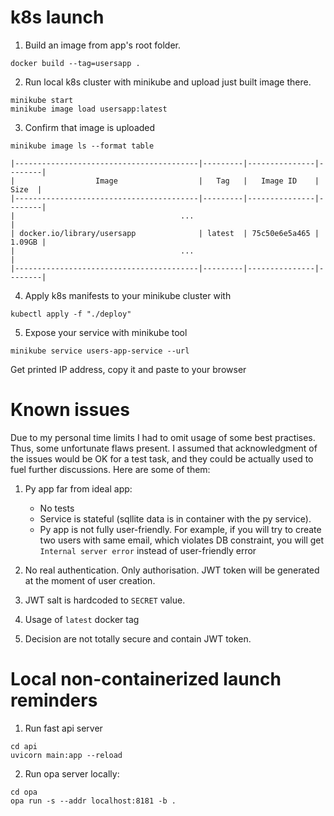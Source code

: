 # k8s launch
1. Build an image from app's root folder.
```shell
docker build --tag=usersapp .
```
2. Run local k8s cluster with minikube and upload just built image there.
```shell
minikube start
minikube image load usersapp:latest
```
3. Confirm that image is uploaded
```shell
minikube image ls --format table

|-----------------------------------------|---------|---------------|--------|
|                  Image                  |   Tag   |   Image ID    |  Size  |
|-----------------------------------------|---------|---------------|--------|
|                                     ...                                    |
| docker.io/library/usersapp              | latest  | 75c50e6e5a465 | 1.09GB |
|                                     ...                                    |
|-----------------------------------------|---------|---------------|--------|
```
4. Apply k8s manifests to your minikube cluster with
```shell
kubectl apply -f "./deploy"
```
5. Expose your service with minikube tool
```shell
minikube service users-app-service --url
```
Get printed IP address, copy it and paste to your browser

# Known issues
Due to my personal time limits I had to omit usage of some best practises. 
Thus, some unfortunate flaws present. I assumed that acknowledgment of the issues would be OK for a test task, and
they could be actually used to fuel further discussions. 
Here are some of them: 
1. Py app far from ideal app: 
   - No tests 
   - Service is stateful (sqllite data is in container with the py service). 
   - Py app is not fully user-friendly. For example, if you will try to create two users with same email,
which violates DB constraint, you will get `Internal server error` instead of user-friendly error
   
2. No real authentication. Only authorisation. JWT token will be generated at the moment of user creation.
3. JWT salt is hardcoded to `SECRET` value.
4. Usage of `latest` docker tag
5. Decision are not totally secure and contain JWT token. 



# Local non-containerized launch reminders
1. Run fast api server
```shell
cd api
uvicorn main:app --reload
```
2. Run opa server locally: 
```shell
cd opa
opa run -s --addr localhost:8181 -b .
```


